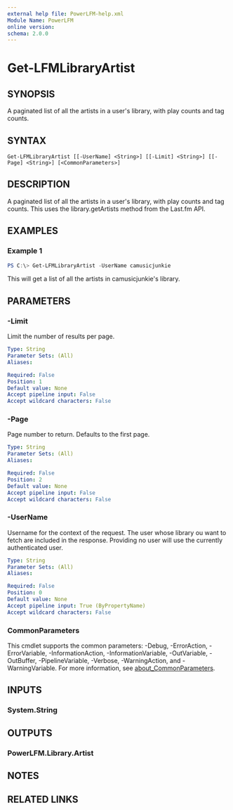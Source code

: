 ```yaml
---
external help file: PowerLFM-help.xml
Module Name: PowerLFM
online version:
schema: 2.0.0
---
```


# Get-LFMLibraryArtist

## SYNOPSIS
A paginated list of all the artists in a user's library, with play counts and tag counts.

## SYNTAX

```
Get-LFMLibraryArtist [[-UserName] <String>] [[-Limit] <String>] [[-Page] <String>] [<CommonParameters>]
```

## DESCRIPTION
A paginated list of all the artists in a user's library, with play counts and tag counts. This uses the library.getArtists method from the Last.fm API.

## EXAMPLES

### Example 1
```powershell
PS C:\> Get-LFMLibraryArtist -UserName camusicjunkie
```

This will get a list of all the artists in camusicjunkie's library.

## PARAMETERS

### -Limit
Limit the number of results per page.

```yaml
Type: String
Parameter Sets: (All)
Aliases:

Required: False
Position: 1
Default value: None
Accept pipeline input: False
Accept wildcard characters: False
```

### -Page
Page number to return. Defaults to the first page.

```yaml
Type: String
Parameter Sets: (All)
Aliases:

Required: False
Position: 2
Default value: None
Accept pipeline input: False
Accept wildcard characters: False
```

### -UserName
Username for the context of the request. The user whose library ou want to fetch are included in the response. Providing no user will use the currently authenticated user.

```yaml
Type: String
Parameter Sets: (All)
Aliases:

Required: False
Position: 0
Default value: None
Accept pipeline input: True (ByPropertyName)
Accept wildcard characters: False
```

### CommonParameters
This cmdlet supports the common parameters: -Debug, -ErrorAction, -ErrorVariable, -InformationAction, -InformationVariable, -OutVariable, -OutBuffer, -PipelineVariable, -Verbose, -WarningAction, and -WarningVariable. For more information, see [about_CommonParameters](http://go.microsoft.com/fwlink/?LinkID=113216).

## INPUTS

### System.String

## OUTPUTS

### PowerLFM.Library.Artist

## NOTES

## RELATED LINKS

